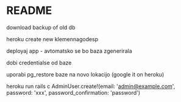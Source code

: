 # README

download backup of old db

heroku create new klemennagodesp

deployaj app - avtomatsko se bo baza zgenerirala

dobi credentialse od baze

uporabi pg_restore baze na novo lokacijo (google it on heroku)

heroku run rails c
AdminUser.create!(email: 'admin@example.com', password: 'xxx', password_confirmation: 'password')


